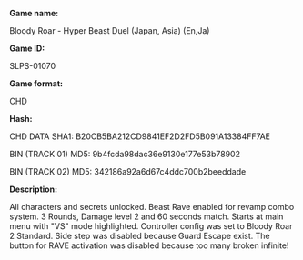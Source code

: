 **Game name:**

Bloody Roar - Hyper Beast Duel (Japan, Asia) (En,Ja)

**Game ID:**

SLPS-01070

**Game format:**

CHD

**Hash:**

CHD DATA SHA1: B20CB5BA212CD9841EF2D2FD5B091A13384FF7AE

BIN (TRACK 01) MD5: 9b4fcda98dac36e9130e177e53b78902

BIN (TRACK 02) MD5: 342186a92a6d67c4ddc700b2beeddade

**Description:**

All characters and secrets unlocked. Beast Rave enabled for revamp combo system. 3 Rounds, Damage level 2 and 60 seconds match. Starts at main menu with "VS" mode highlighted. Controller config was set to Bloody Roar 2 Standard. Side step was disabled because Guard Escape exist. The button for RAVE activation was disabled because too many broken infinite!